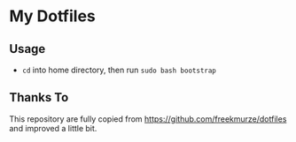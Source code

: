 # My Dotfiles

## Usage
- `cd` into home directory, then run `sudo bash bootstrap`

## Thanks To
This repository are fully copied from https://github.com/freekmurze/dotfiles and improved a little bit.
